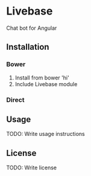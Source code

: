 # Livebase
Chat bot for Angular
## Installation
### Bower
1. Install from bower
'hi'
2. Include Livebase module

### Direct
## Usage
TODO: Write usage instructions
## License
TODO: Write license
